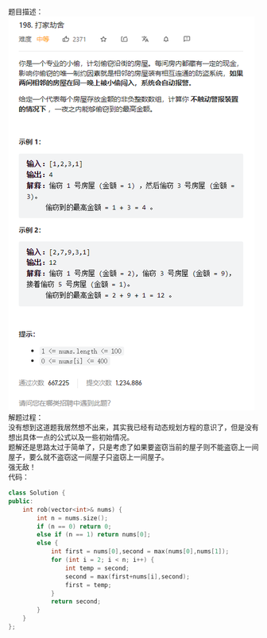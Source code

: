 题目描述：  
![image](/algorithmn/dynamic_programming/image/image18.png)  
解题过程：  
没有想到这道题我居然想不出来，其实我已经有动态规划方程的意识了，但是没有想出具体一点的公式以及一些初始情况。  
题解还是思路太过于简单了，只是考虑了如果要盗窃当前的屋子则不能盗窃上一间屋子，要么就不盗窃这一间屋子只盗窃上一间屋子。  
强无敌！  
代码：  
```cpp
class Solution {
public:
    int rob(vector<int>& nums) {
        int n = nums.size();
        if (n == 0) return 0;
        else if (n == 1) return nums[0];
        else {
            int first = nums[0],second = max(nums[0],nums[1]);
            for (int i = 2; i < n; i++) {
                int temp = second;
                second = max(first+nums[i],second);
                first = temp;
            }
            return second;
        }
    }
};
```